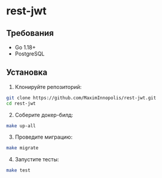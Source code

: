 # rest-jwt


## Требования

- Go 1.18+
- PostgreSQL

## Установка

1. Клонируйте репозиторий:

```bash
git clone https://github.com/MaximInnopolis/rest-jwt.git
cd rest-jwt
```

2. Соберите докер-билд:
```bash
make up-all
```

3. Проведите миграцию:
```bash
make migrate
```

4. Запустите тесты:
```bash
make test
```